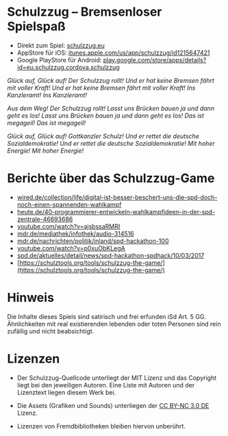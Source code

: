 # Schulzzug – Bremsenloser Spielspaß

- Direkt zum Spiel: [schulzzug.eu](http://schulzzug.eu)
- AppStore für iOS: [itunes.apple.com/us/app/schulzzug/id1215647421](https://itunes.apple.com/us/app/schulzzug/id1215647421)
- Google PlayStore für Android: [play.google.com/store/apps/details?id=eu.schulzzug.cordova.schulzzug](https://play.google.com/store/apps/details?id=eu.schulzzug.cordova.schulzzug)

_Glück auf, Glück auf!_
_Der Schulzzug rollt!_
_Und er hat keine Bremsen fährt mit voller Kraft!_
_Und er hat keine Bremsen fährt mit voller Kraft!_
_Ins Kanzleramt!_
_Ins Kanzleramt!_

_Aus dem Weg!_
_Der Schulzzug rollt!_
_Lasst uns Brücken bauen ja und dann geht es los!_
_Lasst uns Brücken bauen ja und dann geht es los!_
_Das ist megageil!_
_Das ist megageil!_

_Glück auf, Glück auf!_
_Gottkanzler Schulz!_
_Und er rettet die deutsche Sozialdemokratie!_
_Und er rettet die deutsche Sozialdemokratie!_
_Mit hoher Energie!_
_Mit hoher Energie!_

# Berichte über das Schulzzug-Game

- [wired.de/collection/life/digital-ist-besser-beschert-uns-die-spd-doch-noch-einen-spannenden-wahlkampf](https://www.wired.de/collection/life/digital-ist-besser-beschert-uns-die-spd-doch-noch-einen-spannenden-wahlkampf)
- [heute.de/40-programmierer-entwickeln-wahlkampfideen-in-der-spd-zentrale-46693686](http://www.heute.de/40-programmierer-entwickeln-wahlkampfideen-in-der-spd-zentrale-46693686.html)
- [youtube.com/watch?v=ajsbssaRMRI](https://www.youtube.com/watch?v=ajsbssaRMRI)
- [mdr.de/mediathek/infothek/audio-314516](http://www.mdr.de/mediathek/infothek/audio-314516.html)
- [mdr.de/nachrichten/politik/inland/spd-hackathon-100](http://www.mdr.de/nachrichten/politik/inland/spd-hackathon-100.html)
- [youtube.com/watch?v=p0xuObKLegA](https://youtube.com/watch?v=p0xuObKLegA)
- [spd.de/aktuelles/detail/news/spd-hackathon-spdhack/10/03/2017](https://www.spd.de/aktuelles/detail/news/spd-hackathon-spdhack/10/03/2017/)
- [https://schulztools.org/tools/schulzzug-the-game/](https://schulztools.org/tools/schulzzug-the-game/)

# Hinweis

Die Inhalte dieses Spiels sind satirisch und frei erfunden iSd Art. 5 GG. Ähnlichkeiten mit real existierenden lebenden oder toten Personen sind rein zufällig und nicht beabsichtigt.

# Lizenzen

- Der Schulzzug-Quellcode unterliegt der MIT Lizenz und das Copyright liegt bei den jeweiligen Autoren. Eine Liste mit Autoren und der Lizenztext liegen diesem Werk bei.

- Die Assets (Grafiken und Sounds) unterliegen der [CC BY-NC 3.0 DE](https://creativecommons.org/licenses/by-nc/3.0/de/) Lizenz.

- Lizenzen von Fremdbibliotheken bleiben hiervon unberührt.
